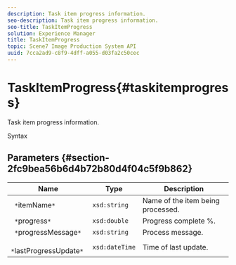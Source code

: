 ```yaml
---
description: Task item progress information.
seo-description: Task item progress information.
seo-title: TaskItemProgress
solution: Experience Manager
title: TaskItemProgress
topic: Scene7 Image Production System API
uuid: 7cca2ad9-c8f9-4dff-a055-d03fa2c50cec
---
```


# TaskItemProgress{#taskitemprogress}

Task item progress information.

 Syntax 

## Parameters {#section-2fc9bea56b6d4b72b80d4f04c5f9b862}

|  Name  | Type  | Description  |
|---|---|---|
|  ` *`itemName`*`  | `xsd:string`  | Name of the item being processed.  |
|  ` *`progress`*`  | `xsd:double`  | Progress complete %.  |
|  ` *`progressMessage`*`  | `xsd:string`  | Process message.  |
|  ` *`lastProgressUpdate`*`  | `xsd:dateTime`  | Time of last update.  |

